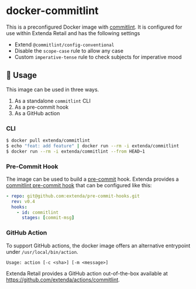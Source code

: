 # docker-commitlint

This is a preconfigured Docker image with [commitlint](https://commitlint.js.org).
It is configured for use within Extenda Retail and has the following settings

  * Extend `@commitlint/config-conventional`
  * Disable the `scope-case` rule to allow any case
  * Custom `imperative-tense` rule to check subjects for imperative mood

## :rocket: Usage

This image can be used in three ways.

  1. As a standalone `commitlint` CLI
  1. As a pre-commit hook
  2. As a GitHub action

### CLI

```bash
$ docker pull extenda/commitlint
$ echo "feat: add feature" | docker run --rm -i extenda/commitlint
$ docker run --rm -i extenda/commitlint --from HEAD~1
```

### Pre-Commit Hook

The image can be used to build a [pre-commit](https://pre-commit.com) hook. Extenda provides a [commitlint pre-commit hook](https://github.com/extenda/pre-commit-hooks) that can be configured like this:

```yaml
- repo: git@github.com:extenda/pre-commit-hooks.git
  rev: v0.4
  hooks:
    - id: commitlint
      stages: [commit-msg]
```

### GitHub Action

To support GitHub actions, the docker image offers an alternative entrypoint under `/usr/local/bin/action`.

```
Usage: action [-c <sha>] [-m <message>]
```

Extenda Retail provides a GitHub action out-of-the-box available at https://github.com/extenda/actions/commitlint.
